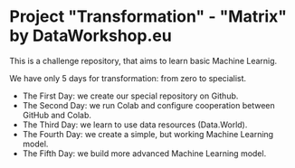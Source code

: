 # Project "Transformation" - "Matrix" by DataWorkshop.eu

This is a challenge repository, that aims to learn basic Machine Learnig. 

We have only 5 days for transformation: from zero to specialist.
- The First Day: we create our special repository on Github.
- The Second Day: we run Colab and configure cooperation between GitHub and Colab.
- The Third Day: we learn to use data resources (Data.World).
- The Fourth Day: we create a simple, but working Machine Learning model.
- The Fifth Day: we build more advanced Machine Learning model.

